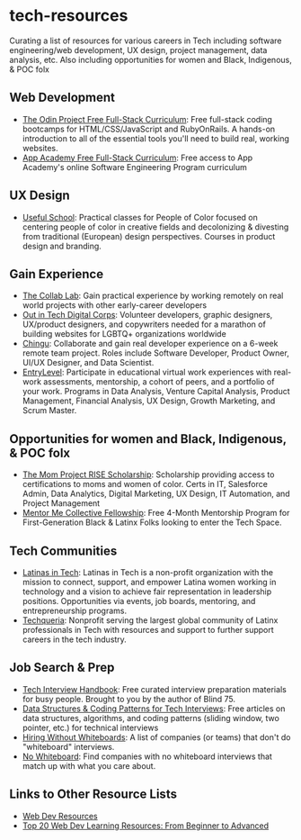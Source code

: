 # tech-resources
Curating a list of resources for various careers in Tech including software engineering/web development, UX design, project management, data analysis, etc. Also including opportunities for women and Black, Indigenous, & POC folx

## Web Development
* [The Odin Project Free Full-Stack Curriculum](https://www.theodinproject.com/): Free full-stack coding bootcamps for HTML/CSS/JavaScript and RubyOnRails. A hands-on introduction to all of the essential tools you'll need to build real, working websites.
* [App Academy Free Full-Stack Curriculum](https://www.appacademy.io/course/app-academy-open?_fbp=fb.1.1661239642815.1161872022&_ga=GA1.1.985012179.1661239639): Free access to App Academy's online Software Engineering Program curriculum

## UX Design
* [Useful School](https://www.usefulschool.com/): Practical classes for People of Color focused on centering people of color in creative fields and decolonizing & divesting from traditional (European) design perspectives. Courses in product design and branding. 

## Gain Experience
* [The Collab Lab](https://the-collab-lab.codes/): Gain practical experience by working remotely on real world projects with other early-career developers
* [Out in Tech Digital Corps](https://outintech.com/digital-corps/): Volunteer developers, graphic designers, UX/product designers, and copywriters needed for a marathon of building websites for LGBTQ+ organizations worldwide
* [Chingu](https://www.chingu.io/): Collaborate and gain real developer experience on a 6-week remote team project. Roles include Software Developer, Product Owner, UI/UX Designer, and Data Scientist.
* [EntryLevel](https://www.entrylevel.net/): Participate in educational virtual work experiences with real-work assessments, mentorship, a cohort of peers, and a portfolio of your work. Programs in Data Analysis, Venture Capital Analysis, Product Management, Financial Analysis, UX Design, Growth Marketing, and Scrum Master.

## Opportunities for women and Black, Indigenous, & POC folx
* [The Mom Project RISE Scholarship](https://work.themomproject.com/riseabout): Scholarship providing access to certifications to moms and women of color. Certs in IT, Salesforce Admin, Data Analytics, Digital Marketing, UX Design, IT Automation, and Project Management
* [Mentor Me Collective Fellowship](https://www.mentormecollective.org/fellowship): Free 4-Month Mentorship Program for First-Generation Black & Latinx Folks looking to enter the Tech Space.

## Tech Communities
* [Latinas in Tech](https://latinasintech.org/): Latinas in Tech is a non-profit organization with the mission to connect, support, and empower Latina women working in technology and a vision to achieve fair representation in leadership positions. Opportunities via events, job boards, mentoring, and entrepreneurship programs.
* [Techqueria](https://techqueria.org/): Nonprofit serving the largest global community of Latinx professionals in Tech with resources and support to further support careers in the tech industry.

## Job Search & Prep
* [Tech Interview Handbook](https://www.techinterviewhandbook.org/): Free curated interview preparation materials for busy people. Brought to you by the author of Blind 75.
* [Data Structures & Coding Patterns for Tech Interviews](https://emre.me/categories/): Free articles on data structures, algorithms, and coding patterns (sliding window, two pointer, etc.) for technical interviews
* [Hiring Without Whiteboards](https://github.com/poteto/hiring-without-whiteboards): A list of companies (or teams) that don't do "whiteboard" interviews.
* [No Whiteboard](https://www.nowhiteboard.org/): Find companies with no whiteboard interviews that match up with what you care about.

## Links to Other Resource Lists
* [Web Dev Resources](https://github.com/karantondare/web-dev-resources)
* [Top 20 Web Dev Learning Resources: From Beginner to Advanced](https://dev.to/alexomeyer/top-20-web-development-learning-resources-from-beginner-to-advanced-4h8a)

